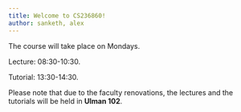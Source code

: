 ```yaml
---
title: Welcome to CS236860!
author: sanketh, alex
---
```


The course will take place on Mondays.

Lecture: 08:30-10:30.

Tutorial: 13:30-14:30. 

Please note that due to the faculty renovations, the lectures and the tutorials will be held in
**Ulman 102**.